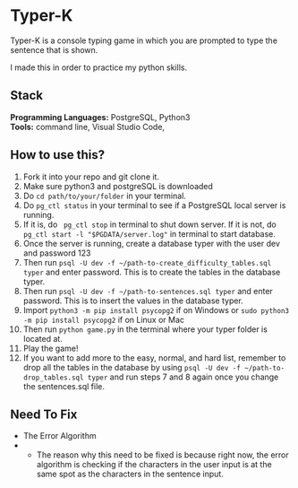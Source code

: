 # Typer-K

Typer-K is a console typing game in which you are prompted to type the sentence that is shown.

I made this in order to practice my python skills.

## Stack
**Programming Languages:** PostgreSQL, Python3 <br/>
**Tools:** command line, Visual Studio Code, 

## How to use this?

1. Fork it into your repo and git clone it.
2. Make sure python3 and postgreSQL is downloaded
3. Do `cd path/to/your/folder` in your terminal. 
4. Do `pg_ctl status` in your terminal to see if a PostgreSQL local server is running.
5. If it is, do ` pg_ctl stop` in terminal to shut down server. If it is not, do `pg_ctl start -l "$PGDATA/server.log"` in terminal to start database.
6. Once the server is running, create a database typer with the user dev and password 123
7. Then run `psql -U dev -f ~/path-to-create_difficulty_tables.sql typer` and enter password. This is to create the tables in the database typer.
8. Then run `psql -U dev -f ~/path-to-sentences.sql typer` and enter password. This is to insert the values in the database typer.
9. Import `python3 -m pip install psycopg2` if on Windows or `sudo python3 -m pip install psycopg2` if on Linux or Mac 
10. Then run `python game.py` in the terminal where your typer folder is located at.
11. Play the game!
12. If you want to add more to the easy, normal, and hard list, remember to drop all the tables in the database by using `psql -U dev -f ~/path-to-drop_tables.sql typer` and run steps 7 and 8 again once you change the sentences.sql file.

## Need To Fix
* The Error Algorithm
* * The reason why this need to be fixed is because right now, the error algorithm is checking if the characters in the user input is at the same spot as the characters in the sentence input.
